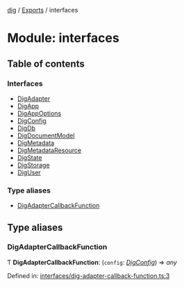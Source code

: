 [dig](../README.md) / [Exports](../modules.md) / interfaces

# Module: interfaces

## Table of contents

### Interfaces

- [DigAdapter](../interfaces/interfaces.digadapter.md)
- [DigApp](../interfaces/interfaces.digapp.md)
- [DigAppOptions](../interfaces/interfaces.digappoptions.md)
- [DigConfig](../interfaces/interfaces.digconfig.md)
- [DigDb](../interfaces/interfaces.digdb.md)
- [DigDocumentModel](../interfaces/interfaces.digdocumentmodel.md)
- [DigMetadata](../interfaces/interfaces.digmetadata.md)
- [DigMetadataResource](../interfaces/interfaces.digmetadataresource.md)
- [DigState](../interfaces/interfaces.digstate.md)
- [DigStorage](../interfaces/interfaces.digstorage.md)
- [DigUser](../interfaces/interfaces.diguser.md)

### Type aliases

- [DigAdapterCallbackFunction](interfaces.md#digadaptercallbackfunction)

## Type aliases

### DigAdapterCallbackFunction

Ƭ **DigAdapterCallbackFunction**: (`config`: [*DigConfig*](../interfaces/interfaces/dig-config.digconfig.md)) => *any*

Defined in: [interfaces/dig-adapter-callback-function.ts:3](https://github.com/dig-platform/dig-app/blob/df110311/projects/dig/src/lib/interfaces/dig-adapter-callback-function.ts#L3)
